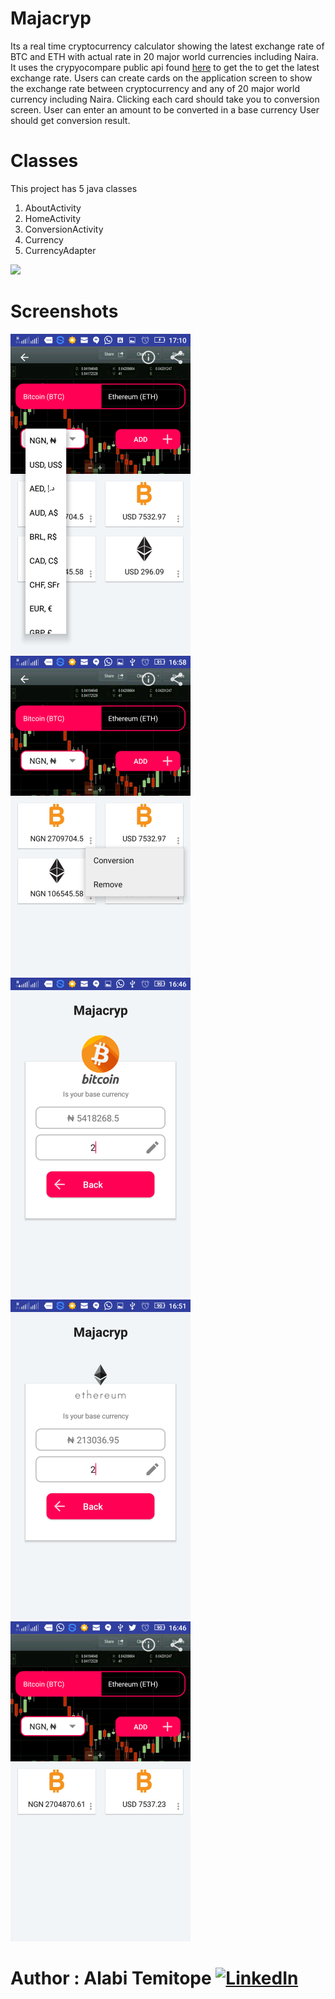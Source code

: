 # Majacryp

Its a real time cryptocurrency calculator showing the latest exchange rate of BTC and ETH with actual rate in 20 major world currencies including Naira.
It uses the crypyocompare public api found [here](https://www.cryptocompare.com/) to get the to get the latest exchange rate. 
Users can create cards on the application screen to show the exchange rate between cryptocurrency and any of 20 major world 
currency including Naira. Clicking each card should take you to conversion screen. User can enter an amount to be converted in a base currency
User should get conversion result.

# Classes
This project has 5 java classes
1. AboutActivity
2. HomeActivity
3. ConversionActivity
4. Currency
5. CurrencyAdapter 

[<img src="https://lh6.ggpht.com/k7Z4J1IIXXJnC2NRnFfJNlkn7kZge4Zx-Yv5uqYf4222tx74wXDzW24OvOxlcpw0KcQ=w300">](https://play.google.com/store/apps/details?id=com.majacryp)



# Screenshots
<img src="scrs/bitcoin_ethereum_home_with.png" alt="Menu" width="288" height="512">&nbsp;
<img src="scrs/to_delete_tab.png" alt="Exchange Rate" width="288" height="512">&nbsp;
<img src="scrs/bitcoin_naira.png" alt="Exchange Rate" width="288" height="512">&nbsp;
<img src="scrs/etherium_naira.png" alt="Exchange Rate" width="288" height="512">&nbsp;
<img src="scrs/bitcon_naira_usd.png" alt="Exchange Rate" width="288" height="512">



# Author : Alabi Temitope [![LinkedIn](http://www.fftimes.com/sites/all/modules/socialmedia/icons/alabi-temitope-aa036b103/glossy/32x32/linkedin.png)](https://www.linkedin.com/in/alabi-temitope-aa036b103/)
